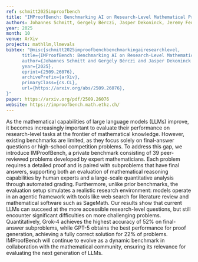 ```yaml
---
ref: schmitt2025improofbench
title: "IMProofBench: Benchmarking AI on Research-Level Mathematical Proof Generation"
authors: Johannes Schmitt, Gergely Bérczi, Jasper Dekoninck, Jeremy Feusi, Tim Gehrunger, Raphael Appenzeller, Jim Bryan, Niklas Canova, Timo de Wolff, Filippo Gaia, Michel van Garrel, Baran Hashemi, David Holmes, Aitor Iribar Lopez, Victor Jaeck, Martina Jørgensen, Steven Kelk, Stefan Kuhlmann, Adam Kurpisz, Chiara Meroni, Ingmar Metzler, Martin Möller, Samuel Muñoz-Echániz, Robert Nowak, Georg Oberdieck, Daniel Platt, Dylan Possamaï, Gabriel Ribeiro, Raúl Sánchez Galán, Zheming Sun, Josef Teichmann, Richard P. Thomas, Charles Vial
year: 2025
month: 10
venue: ArXiv
projects: mathllm,llmevals
bibtex: "@misc{schmitt2025improofbenchbenchmarkingairesearchlevel,
      title={IMProofBench: Benchmarking AI on Research-Level Mathematical Proof Generation}, 
      author={Johannes Schmitt and Gergely Bérczi and Jasper Dekoninck and Jeremy Feusi and Tim Gehrunger and Raphael Appenzeller and Jim Bryan and Niklas Canova and Timo de Wolff and Filippo Gaia and Michel van Garrel and Baran Hashemi and David Holmes and Aitor Iribar Lopez and Victor Jaeck and Martina Jørgensen and Steven Kelk and Stefan Kuhlmann and Adam Kurpisz and Chiara Meroni and Ingmar Metzler and Martin Möller and Samuel Muñoz-Echániz and Robert Nowak and Georg Oberdieck and Daniel Platt and Dylan Possamaï and Gabriel Ribeiro and Raúl Sánchez Galán and Zheming Sun and Josef Teichmann and Richard P. Thomas and Charles Vial},
      year={2025},
      eprint={2509.26076},
      archivePrefix={arXiv},
      primaryClass={cs.CL},
      url={https://arxiv.org/abs/2509.26076}, 
}"
paper: https://arxiv.org/pdf/2509.26076
website: https://improofbench.math.ethz.ch/
---
```


As the mathematical capabilities of large language models (LLMs) improve, it becomes increasingly important to evaluate their performance on research-level tasks at the frontier of mathematical knowledge. However, existing benchmarks are limited, as they focus solely on final-answer questions or high-school competition problems. To address this gap, we introduce IMProofBench, a private benchmark consisting of 39 peer-reviewed problems developed by expert mathematicians. Each problem requires a detailed proof and is paired with subproblems that have final answers, supporting both an evaluation of mathematical reasoning capabilities by human experts and a large-scale quantitative analysis through automated grading. Furthermore, unlike prior benchmarks, the evaluation setup simulates a realistic research environment: models operate in an agentic framework with tools like web search for literature review and mathematical software such as SageMath. Our results show that current LLMs can succeed at the more accessible research-level questions, but still encounter significant difficulties on more challenging problems. Quantitatively, Grok-4 achieves the highest accuracy of 52% on final-answer subproblems, while GPT-5 obtains the best performance for proof generation, achieving a fully correct solution for 22% of problems. IMProofBench will continue to evolve as a dynamic benchmark in collaboration with the mathematical community, ensuring its relevance for evaluating the next generation of LLMs.